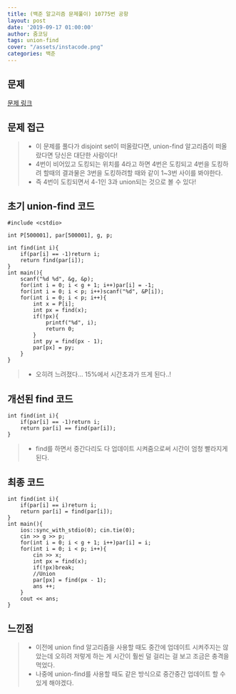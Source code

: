 ```yaml
---
title: (백준 알고리즘 문제풀이) 10775번 공항
layout: post
date: '2019-09-17 01:00:00'
author: 줌코딩
tags: union-find
cover: "/assets/instacode.png"
categories: 백준
---
```


## 문제

[문제 링크](https://www.acmicpc.net/problem/10775)

## 문제 접근

>* 이 문제를 풀다가 disjoint set이 떠올랐다면, union-find 알고리즘이 떠올랐다면 당신은 대단한 사람이다!
>* 4번이 비어있고 도킹되는 위치를 4라고 하면 4번은 도킹되고 4번을 도킹하려 할때의 결과물은 3번을 도킹하려할 때와 같이 1~3번 사이를 봐야한다.
>* 즉 4번이 도킹되면서 4-1인 3과 union되는 것으로 볼 수 있다!

## 초기 union-find 코드

    #include <cstdio>

    int P[500001], par[500001], g, p;

    int find(int i){
        if(par[i] == -1)return i;
        return find(par[i]);
    }
    int main(){
        scanf("%d %d", &g, &p);
        for(int i = 0; i < g + 1; i++)par[i] = -1;
        for(int i = 0; i < p; i++)scanf("%d", &P[i]);
        for(int i = 0; i < p; i++){
            int x = P[i];
            int px = find(x);
            if(!px){
                printf("%d", i);
                return 0;
            }
            int py = find(px - 1);
            par[px] = py;
        }
    }

>* 오히려 느려졌다... 15%에서 시간초과가 뜨게 된다..!

## 개선된 find 코드

    int find(int i){
        if(par[i] == -1)return i;
        return par[i] == find(par[i]);
    }

>* find를 하면서 중간다리도 다 업데이트 시켜줌으로써 시간이 엄청 빨라지게 된다.

## 최종 코드

    int find(int i){
        if(par[i] == i)return i;
        return par[i] = find(par[i]);
    }
    int main(){
        ios::sync_with_stdio(0); cin.tie(0);
        cin >> g >> p;
        for(int i = 0; i < g + 1; i++)par[i] = i;
        for(int i = 0; i < p; i++){
            cin >> x;
            int px = find(x);
            if(!px)break;
            //Union
            par[px] = find(px - 1);
            ans ++;
        }
        cout << ans;
    }

## 느낀점

>* 이전에 union find 알고리즘을 사용할 때도 중간에 업데이트 시켜주지는 않았는데 오히려 저렇게 하는 게 시간이 훨씬 덜 걸리는 걸 보고 조금은 충격을 먹었다.
>* 나중에 union-find를 사용할 때도 같은 방식으로 중간중간 업데이트 할 수 있게 해야겠다.
